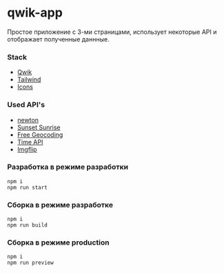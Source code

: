 # qwik-app

Простое приложение с 3-ми страницами, использует некоторые API и отображает полученные даннные.
### Stack

* [Qwik](https://qwik.builder.io/)
* [Tailwind](https://tailwindui.com/)
* [Icons](https://lucide.dev/)

### Used API's

* [newton](https://newton.vercel.app/)
* [Sunset Sunrise](https://sunrise-sunset.org/api)
* [Free Geocoding](https://geocode.maps.co/)
* [Time API](https://timeapi.io/)
* [Imgflip](https://imgflip.com/api)

### Разработка в режиме разработки

```
npm i  
npm run start
```

### Сборка в режиме разработке

```
npm i  
npm run build
```

### Сборка в режиме production 

```
npm i  
npm run preview
```
